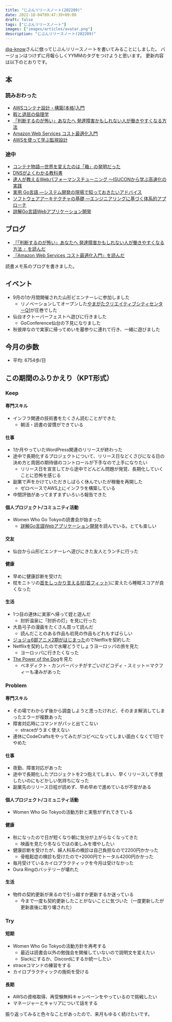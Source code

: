 ```yaml
---
title: "じぶんリリースノート(202209)"
date: 2022-10-04T09:47:39+09:00
draft: false
tags: ["じぶんリリースノート"]
images: ["images/articles/avatar.png"]
description: "じぶんリリースノート(202209)"
---
```


[@a-know](https://blog.a-know.me/entry/2019/02/02/214612)さんに倣ってじぶんリリースノートを書いてみることにしました。
バージョンはつけずに月報らしくYYMMのタグをつけようと思います。
更新内容は以下のとおりです。

## 本

### 読みおわった

- [AWSコンテナ設計・構築[本格]入門](https://www.amazon.co.jp/dp/product/4815607656/)
- [暇と退屈の倫理学](https://www.amazon.co.jp/dp/product/4101035415)
- [「判断するのが怖い」あなたへ 発達障害かもしれない人が働きやすくなる方法](https://www.amazon.co.jp/dp/product/4799326244)
- [Amazon Web Services コスト最適化入門](https://www.amazon.co.jp/dp/product/4844378880)
- [AWSを使って学ぶ監視設計](https://www.amazon.co.jp/dp/product/B08FX1NQZ3)

### 途中

- [コンテナ物語―世界を変えたのは「箱」の発明だった](https://www.amazon.co.jp/dp/product/4822245640)
- [DNSがよくわかる教科書](https://www.amazon.co.jp/dp/product/479739448X)
- [達人が教えるWebパフォーマンスチューニング 〜ISUCONから学ぶ高速化の実践](https://www.amazon.co.jp/dp/product/4297128462)
- [実用 Go言語 ―システム開発の現場で知っておきたいアドバイス](https://www.amazon.co.jp/dp/product/4873119693)
- [ソフトウェアアーキテクチャの基礎 ―エンジニアリングに基づく体系的アプローチ](https://www.amazon.co.jp/dp/product/4873119820)
- [詳解Go言語Webアプリケーション開発](https://www.amazon.co.jp/dp/product/4863543727)

## ブログ

- [『「判断するのが怖い」あなたへ 発達障害かもしれない人が働きやすくなる方法 』を読んだ](https://mom0tomo.github.io/post/afraid_to_judge_book/)
- [『Amazon Web Services コスト最適化入門』を読んだ](https://mom0tomo.github.io/post/aws_cost_optimization_basis/)

読書メモ系のブログを書きました。

## イベント

- 9月の1か月間開催された山形ビエンナーレに参加しました
  - リノベーションしてオープンした[やまがたクリエイティブシティセンターQ1](https://yamagata-q1.com/floor/)が圧巻でした
- 仙台オクトーバーフェストへ遊びに行きました
  - GoConference仙台の下見になりました
- 秋彼岸なので実家に帰ってめいを墓参りに連れて行き、一緒に遊びました

## 今月の歩数

- 平均: 6754歩/日

## この期間のふりかえり（KPT形式）

### Keep

#### 専門スキル

- インフラ関連の技術書をたくさん読むことができた
  - 朝活・読書の習慣ができている

#### 仕事

- 1か月やっていたWordPress関連のリリースが終わった
- 途中で長期化するプロジェクトについて、リリース日などくさびになる日の決め方と周囲の期待値のコントロールが下手なので上手になりたい
  - リリース日を宣言してから途中でどんどん問題が発覚、長期化していくことに恐怖を感じる
- 副業で声をかけていただきしばらく休んでいたが稼働を再開した
  - ゼロベースでAWS上にインフラを構築している
- 中間評価があってまずまずいろいろ報告できた

#### 個人プロジェクト/コミュニティ活動

- Women Who Go Tokyoの読書会が始まった
  - [詳解Go言語Webアプリケーション開発](https://www.amazon.co.jp/dp/product/4863543727)を読んでいる。とても楽しい

#### 交友

- 仙台から山形ビエンナーレへ遊びにきた友人とランチに行った

#### 健康

- 早めに健康診断を受けた
- 枕をニトリの[首をしっかり支える枕(首フィット)](https://www.nitori-net.jp/ec/product/7550373s/)に変えたら睡眠スコアが良くなった

#### 生活

- 1つ目の連休に実家へ帰って姪と遊んだ
  - 肘折温泉に「肘折の灯」を見に行った
- 大島弓子の漫画をたくさん買って読んだ
  - 読んだことのある作品も初見の作品もどれもすばらしい
- [ジョジョ6部アニメ2期がはじまった](https://jojo-portal.com/anime/so/news/35/)のでNetflixを契約した
- Netflixを契約したので水曜どうでしょうヨーロッパの旅を見た
  - ヨーロッパに行きたくなった
- [The Power of the Dog](https://www.youtube.com/watch?v=FkQzJP6UZ30)を見た
  - ベネディクト・カンバーバッチがすごいけどコディ・スミット＝マクフィーも凄みがあった

### Problem

#### 専門スキル

- その場でわからず後から調査しようと思ったけれど、そのまま解消してしまったエラーが複数あった
- 障害対応時にコマンドがパッと出てこない
  - straceがうまく使えない
- 連休にCodeCraftsをやってみたがコピペになってしまい面白くなくて1日でやめた

#### 仕事

- 夜勤、障害対応があった
- 途中で長期化したプロジェクトを2つ抱えてしまい、早くリリースして手放したいのにもどかしい気持ちになった
- 副業先のリリース日程が読めず、早め早めで進めているが不安がある

#### 個人プロジェクト/コミュニティ活動

- Women Who Go Tokyoの活動方針と実態がずれてきている

#### 健康

- 秋になったので日が短くなり朝に気分が上がらなくなってきた
  - 映画を見たり冬ならではの楽しみを増やしたい
- 健康診断を受けたが、婦人科系の検診は自己負担なので2200円かかった
  - 骨粗鬆症の検診も受けたので+2000円でトータル4200円かかった
- 毎月受けているカイロプラクティックを今月は受けなかった
- Oura Ringのバッテリーが壊れた

#### 生活

- 物件の契約更新が来るので引っ越すか更新するか迷っている
  - 今まで一度も契約更新したことがないことに気づいた（一度更新したが更新直後に取り壊された）

### Try

#### 短期

- Women Who Go Tokyoの活動方針を再考する
  - 最近は読書会以外の勉強会を開催していないので説明文を変えたい
  - Slackにするか、Discordにするか統一したい
- straceコマンドの練習をする
- カイロプラクティックの施術を受ける

#### 長期

- AWSの資格取得、再受験無料キャンペーンをやっているので挑戦したい
- マネージャーとキャリアについて話をする

振り返ってみると色々なことがあったので、来月もゆるく続けたいです。
